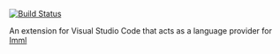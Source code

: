 [![Build Status](https://travis-ci.org/craigomatic/vscode-imml.svg?branch=master)](https://travis-ci.org/craigomatic/vscode-imml)

An extension for Visual Studio Code that acts as a language provider for [Imml](https://github.com/craigomatic/IMML/)

